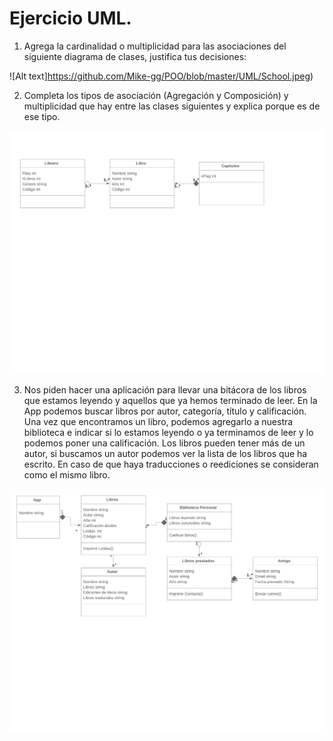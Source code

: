   # Ejercicio UML.
  
  1. Agrega la cardinalidad o multiplicidad para las asociaciones del siguiente diagrama de clases, justifica tus decisiones:

![Alt text]https://github.com/Mike-gg/POO/blob/master/UML/School.jpeg)
<br>

  2. Completa los tipos de asociación (Agregación y Composición) y multiplicidad que hay entre las clases siguientes y explica porque es de ese tipo.

![Alt text](https://github.com/Mike-gg/POO/blob/master/UML/Librero.jpeg)
<br>

  3. Nos piden hacer una aplicación para llevar una bitácora de los libros
  que estamos leyendo y aquellos que ya hemos terminado de leer. 
  En la App podemos buscar libros por autor, categoría, título y calificación.
  Una vez que encontramos un libro, podemos agregarlo a nuestra biblioteca e indicar
  si lo estamos leyendo o ya terminamos de leer y lo podemos poner una calificación.
  Los libros pueden tener más de un autor, si buscamos un autor podemos ver la
  lista de los libros que ha escrito. En caso de que haya traducciones o reediciones 
  se consideran como el mismo libro. 

![Alt text](https://github.com/Mike-gg/POO/blob/master/UML/App.jpeg)
